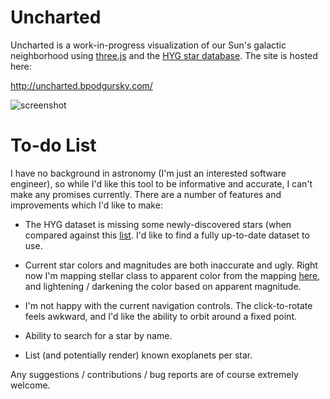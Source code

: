 Uncharted
=====

Uncharted is a work-in-progress visualization of our Sun's galactic neighborhood using [three.js](http://threejs.org/) and the [HYG star database](https://github.com/astronexus/HYG-Database).  The site is hosted here:

http://uncharted.bpodgursky.com/

![screenshot](http://i.imgur.com/1wcMYQ6.png)

To-do List
=====

I have no background in astronomy (I'm just an interested software engineer), so while I'd like this tool to be informative and accurate, I can't make any promises currently.  There are a number of features and improvements which I'd like to make:

- The HYG dataset is missing some newly-discovered stars (when compared against this [list](http://en.wikipedia.org/wiki/List_of_nearest_stars).  I'd like to find a fully up-to-date dataset to use.

- Current star colors and magnitudes are both inaccurate and ugly.  Right now I'm mapping stellar class to apparent color from the mapping [here](http://en.wikipedia.org/wiki/Stellar_classification), and lightening / darkening the color based on apparent magnitude.  

- I'm not happy with the current navigation controls.  The click-to-rotate feels awkward, and I'd like the ability to orbit around a fixed point.

- Ability to search for a star by name.

- List (and potentially render) known exoplanets per star.

Any suggestions / contributions / bug reports are of course extremely welcome.
